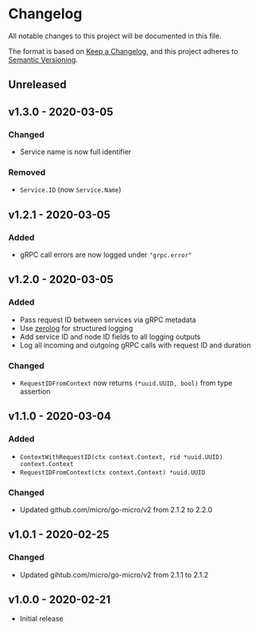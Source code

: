 # Changelog

All notable changes to this project will be documented in this file.

The format is based on [Keep a Changelog][], and this project adheres to
[Semantic Versioning][].

## Unreleased

## v1.3.0 - 2020-03-05

### Changed

- Service name is now full identifier

### Removed

- `Service.ID` (now `Service.Name`)

## v1.2.1 - 2020-03-05

### Added

- gRPC call errors are now logged under `"grpc.error"`

## v1.2.0 - 2020-03-05

### Added

- Pass request ID between services via gRPC metadata
- Use [zerolog](https://github.com/rs/zerolog) for structured logging
- Add service ID and node ID fields to all logging outputs
- Log all incoming and outgoing gRPC calls with request ID and duration

### Changed

- `RequestIDFromContext` now returns `(*uuid.UUID, bool)` from type assertion

## v1.1.0 - 2020-03-04

### Added

- `ContextWithRequestID(ctx context.Context, rid *uuid.UUID) context.Context`
- `RequestIDFromContext(ctx context.Context) *uuid.UUID`

### Changed

- Updated github.com/micro/go-micro/v2 from 2.1.2 to 2.2.0

## v1.0.1 - 2020-02-25

### Changed

- Updated gihtub.com/micro/go-micro/v2 from 2.1.1 to 2.1.2

## v1.0.0 - 2020-02-21

- Initial release

[keep a changelog]: https://keepachangelog.com/en/1.0.0/
[semantic versioning]: https://semver.org/spec/v2.0.0.html
